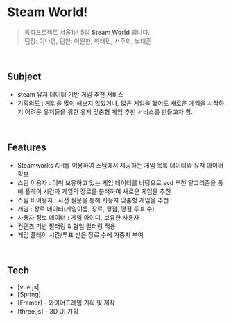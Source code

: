 # **Steam World!**


> 특화프로젝트 서울1반 5팀 **Steam World** 입니다. <br>
> 팀장: 이나영, 팀원: 이원찬, 하태민, 서주의, 노태훈

<br>

## Subject
- steam 유저 데이터 기반 게임 추천 서비스
- 기획의도 : 게임을 많이 해보지 않았거나, 많은 게임을 했어도 새로운 게임을 시작하기 어려운 유저들을 위한 유저 맞춤형 게임 추천 서비스를 만들고자 함.

<br>

## Features
- Steamworks API를 이용하여 스팀에서 제공하는 게임 목록 데이터와 유저 데이터 확보
- 스팀 이용자 : 이미 보유하고 있는 게임 데이터를 바탕으로 svd 추천 알고리즘을 통해 플레이 시간과 게임의 장르를 분석하여 새로운 게임을 추천
- 스팀 비이용자 : 사전 질문을 통해 사용자 맞춤형 게임을 추천
- 게임 : 장르 데이터(게임이름, 장르, 평점, 평점 투표 수)
- 사용자 정보 데이터 : 게임 아이디, 보유한 사용자
- 컨텐츠 기반 필터링 & 협업 필터링 적용
- 게임 플레이 시간/투표 받은 장르 수에 가중치 부여

<br>

## Tech
- [vue.js]
- [Spring]
- [Framer] - 와이어프레임 기획 및 제작
- [three.js] - 3D UI 기획